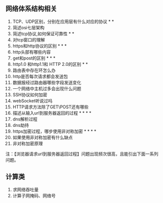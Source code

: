 ## 网络体系结构相关

1. TCP、UDP区别，分别在应用层有什么对应的协议 * *
2. 简述osi七层架构
3. 简述tcp协议,如何保证可靠性 * *
4. 对tcp窗口的理解
5. https和http协议的区别 * * *
6. http头部有哪些内容
7. get和post的区别 * * *
8. http1.0 和http1.1和 HTTP 2.0的区别 * *
9. 路由表中存在环怎么办
10. http是否每次请求都会发送包
11. 数据报经过路由器哪些字段发送变化
12. 一个网络中主机过多会出现什么问题
13. SSH协议如何加密
14. webSocket听说过吗
15. HTTP请求方法除了GET\POST还有哪些
16. 描述从输入url到服务器返回的过程  * * * *
17. dns解析过程
18. dns劫持
19. https加密过程，哪步使用非对称加密 * * * *
20. 如果使用非对称加密有什么缺点 
21. 非对称加密原理

注：【浏览器请求url到服务器返回过程】问题出现频次很高，且能引出下面一系列问题。





## 计算类

1. 求网络吞吐量
2. 计算子网掩码、网络号

